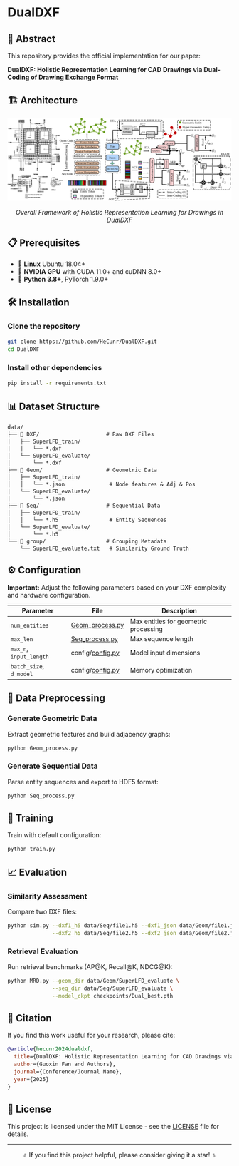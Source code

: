 # DualDXF

## 🎯 Abstract

This repository provides the official implementation for our paper:

**DualDXF: Holistic Representation Learning for CAD Drawings via Dual-Coding of Drawing Exchange Format**

## 🏗️ Architecture

<div align="center">
  <img src="assets/fig_framework.png" width="800px"/>
  <p><em>Overall Framework of Holistic Representation Learning for Drawings in DualDXF</em></p>
</div>

## 📋 Prerequisites

- 🐧 **Linux** Ubuntu 18.04+
- 🚀 **NVIDIA GPU** with CUDA 11.0+ and cuDNN 8.0+
- 🐍 **Python 3.8+**, PyTorch 1.9.0+

## 🛠️ Installation

### Clone the repository
```bash
git clone https://github.com/HeCunr/DualDXF.git
cd DualDXF
```

### Install other dependencies
```bash
pip install -r requirements.txt
```

## 📊 Dataset Structure

```
data/
├── 📁 DXF/                     # Raw DXF Files
│   ├── SuperLFD_train/
│   │   └── *.dxf
│   └── SuperLFD_evaluate/
│       └── *.dxf
├── 📁 Geom/                    # Geometric Data
│   ├── SuperLFD_train/
│   │   └── *.json              # Node features & Adj & Pos
│   └── SuperLFD_evaluate/
│       └── *.json
├── 📁 Seq/                     # Sequential Data  
│   ├── SuperLFD_train/
│   │   └── *.h5                # Entity Sequences
│   └── SuperLFD_evaluate/
│       └── *.h5
└── 📁 group/                   # Grouping Metadata
    └── SuperLFD_evaluate.txt   # Similarity Ground Truth
```

## ⚙️ Configuration

**Important:** Adjust the following parameters based on your DXF complexity and hardware configuration.

| Parameter | File | Description |
|-----------|------|-------------|
| `num_entities` | [Geom_process.py](Geom_process.py) | Max entities for geometric processing |
| `max_len` | [Seq_process.py](Seq_process.py) | Max sequence length |
| `max_n`, `input_length` | config/[config.py](config/config.py) | Model input dimensions |
| `batch_size`, `d_model` | config/[config.py](config/config.py) | Memory optimization |

## 🔄 Data Preprocessing

### Generate Geometric Data
Extract geometric features and build adjacency graphs:

```bash
python Geom_process.py
```

### Generate Sequential Data
Parse entity sequences and export to HDF5 format:

```bash
python Seq_process.py
```

## 🚀 Training

Train with default configuration:

```bash
python train.py
```

## 📈 Evaluation

### Similarity Assessment
Compare two DXF files:

```bash
python sim.py --dxf1_h5 data/Seq/file1.h5 --dxf1_json data/Geom/file1.json \
              --dxf2_h5 data/Seq/file2.h5 --dxf2_json data/Geom/file2.json
```

### Retrieval Evaluation
Run retrieval benchmarks (AP@K, Recall@K, NDCG@K):

```bash
python MRD.py --geom_dir data/Geom/SuperLFD_evaluate \
              --seq_dir data/Seq/SuperLFD_evaluate \
              --model_ckpt checkpoints/Dual_best.pth
```

## 📖 Citation

If you find this work useful for your research, please cite:

```bibtex
@article{hecunr2024dualdxf,
  title={DualDXF: Holistic Representation Learning for CAD Drawings via Dual-Coding of Drawing Exchange Format},
  author={Guoxin Fan and Authors},
  journal={Conference/Journal Name},
  year={2025}
}
```

## 📜 License

This project is licensed under the MIT License - see the [LICENSE](LICENSE) file for details.

---

<div align="center">
  <p>⭐ If you find this project helpful, please consider giving it a star! ⭐</p>
</div>
